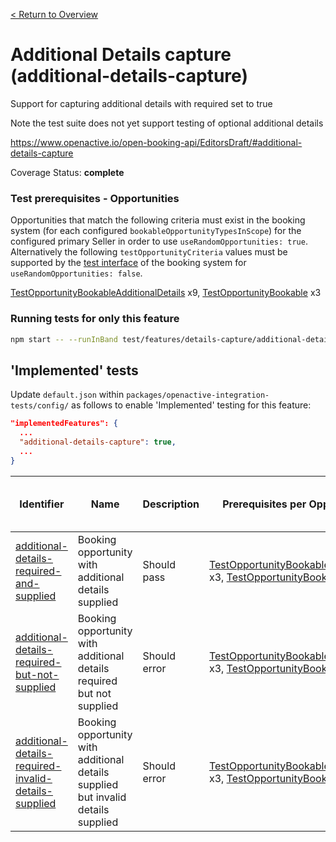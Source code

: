 [< Return to Overview](../../README.md)
# Additional Details capture (additional-details-capture)

Support for capturing additional details with required set to true

Note the test suite does not yet support testing of optional additional details

https://www.openactive.io/open-booking-api/EditorsDraft/#additional-details-capture

Coverage Status: **complete**
### Test prerequisites - Opportunities
Opportunities that match the following criteria must exist in the booking system (for each configured `bookableOpportunityTypesInScope`) for the configured primary Seller in order to use `useRandomOpportunities: true`. Alternatively the following `testOpportunityCriteria` values must be supported by the [test interface](https://openactive.io/test-interface/) of the booking system for `useRandomOpportunities: false`.

[TestOpportunityBookableAdditionalDetails](https://openactive.io/test-interface#TestOpportunityBookableAdditionalDetails) x9, [TestOpportunityBookable](https://openactive.io/test-interface#TestOpportunityBookable) x3



### Running tests for only this feature

```bash
npm start -- --runInBand test/features/details-capture/additional-details-capture/
```



## 'Implemented' tests

Update `default.json` within `packages/openactive-integration-tests/config/` as follows to enable 'Implemented' testing for this feature:

```json
"implementedFeatures": {
  ...
  "additional-details-capture": true,
  ...
}
```

| Identifier | Name | Description | Prerequisites per Opportunity Type | Required Test Interface Actions |
|------------|------|-------------|---------------|-------------------|
| [additional-details-required-and-supplied](./implemented/additional-details-required-and-supplied-test.js) | Booking opportunity with additional details supplied | Should pass | [TestOpportunityBookableAdditionalDetails](https://openactive.io/test-interface#TestOpportunityBookableAdditionalDetails) x3, [TestOpportunityBookable](https://openactive.io/test-interface#TestOpportunityBookable) x1 |  |
| [additional-details-required-but-not-supplied](./implemented/additional-details-required-but-not-supplied-test.js) | Booking opportunity with additional details required but not supplied | Should error | [TestOpportunityBookableAdditionalDetails](https://openactive.io/test-interface#TestOpportunityBookableAdditionalDetails) x3, [TestOpportunityBookable](https://openactive.io/test-interface#TestOpportunityBookable) x1 |  |
| [additional-details-required-invalid-details-supplied](./implemented/additional-details-required-invalid-details-supplied-test.js) | Booking opportunity with additional details supplied but invalid details supplied | Should error | [TestOpportunityBookableAdditionalDetails](https://openactive.io/test-interface#TestOpportunityBookableAdditionalDetails) x3, [TestOpportunityBookable](https://openactive.io/test-interface#TestOpportunityBookable) x1 |  |


